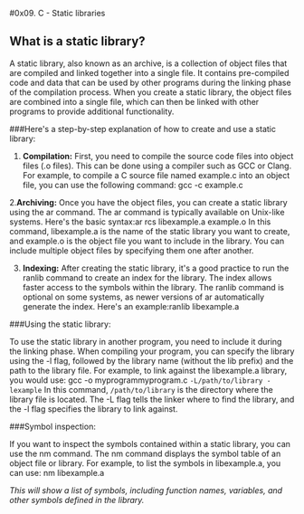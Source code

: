 #0x09. C - Static libraries

## What is a static library?
A static library, also known as an archive, is a collection of object files that are compiled and linked together into a single file. It contains pre-compiled code and data that can be used by other programs during the linking phase of the compilation process. When you create a static library, the object files are combined into a single file, which can then be linked with other programs to provide additional functionality.

###Here's a step-by-step explanation of how to create and use a static library:

1. **Compilation:** First, you need to compile the source code files into object files (.o files). This can be done using a compiler such as GCC or Clang. For example, to compile a C source file named example.c into an object file, you can use the following command: gcc -c example.c

2.**Archiving:** Once you have the object files, you can create a static library using the ar command. The ar command is typically available on Unix-like systems. Here's the basic syntax:ar rcs libexample.a example.o
In this command, libexample.a is the name of the static library you want to create, and example.o is the object file you want to include in the library. You can include multiple object files by specifying them one after another.

3. **Indexing:** After creating the static library, it's a good practice to run the ranlib command to create an index for the library. The index allows faster access to the symbols within the library. The ranlib command is optional on some systems, as newer versions of ar automatically generate the index. Here's an example:ranlib libexample.a

###Using the static library: 

To use the static library in another program, you need to include it during the linking phase. When compiling your program, you can specify the library using the -l flag, followed by the library name (without the lib prefix) and the path to the library file. For example, to link against the libexample.a library, you would use: gcc -o myprogrammyprogram.c `-L/path/to/library -lexample` 
In this command, `/path/to/library` is the directory where the library file is located. The -L flag tells the linker where to find the library, and the -l flag specifies the library to link against.

###Symbol inspection:

If you want to inspect the symbols contained within a static library, you can use the nm command. The nm command displays the symbol table of an object file or library. For example, to list the symbols in libexample.a, you can use: nm libexample.a

*This will show a list of symbols, including function names, variables, and other symbols defined in the library.*
